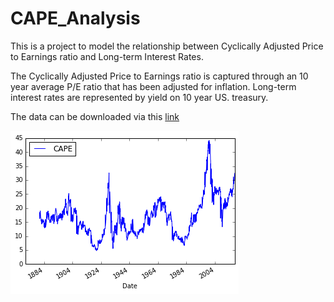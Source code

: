 # CAPE_Analysis

This is a project to model the relationship between Cyclically Adjusted Price to Earnings ratio and Long-term Interest Rates.

The Cyclically Adjusted Price to Earnings ratio is captured through an 10 year average P/E ratio that has been adjusted for inflation. Long-term interest rates are represented by yield on 10 year US. treasury.

The data can be downloaded via this [link](http://www.econ.yale.edu/~shiller/data/ie_data.xls) 

![alt text](https://github.com/aghazaly/CAPE_Analysis/blob/master/download.png "plotting CAPE")
